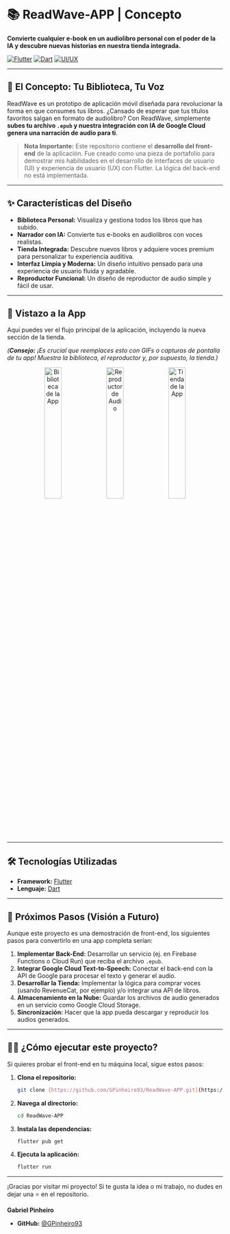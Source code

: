 # 📚 ReadWave-APP | Concepto

**Convierte cualquier e-book en un audiolibro personal con el poder de la IA y descubre nuevas historias en nuestra tienda integrada.**

[![Flutter](https://img.shields.io/badge/Hecho%20con-Flutter-02569B.svg?style=for-the-badge&logo=flutter)](https://flutter.dev)
[![Dart](https://img.shields.io/badge/Lenguaje-Dart-0175C2.svg?style=for-the-badge&logo=dart)](https://dart.dev)
[![UI/UX](https://img.shields.io/badge/Diseño-UI/UX-orange.svg?style=for-the-badge&logo=figma)](https://www.figma.com)

---

## 🎯 El Concepto: Tu Biblioteca, Tu Voz

ReadWave es un prototipo de aplicación móvil diseñada para revolucionar la forma en que consumes tus libros. ¿Cansado de esperar que tus títulos favoritos salgan en formato de audiolibro? Con ReadWave, simplemente **subes tu archivo `.epub` y nuestra integración con IA de Google Cloud genera una narración de audio para ti**.

> **Nota Importante:** Este repositorio contiene el **desarrollo del front-end** de la aplicación. Fue creado como una pieza de portafolio para demostrar mis habilidades en el desarrollo de interfaces de usuario (UI) y experiencia de usuario (UX) con Flutter. La lógica del back-end no está implementada.

---

## ✨ Características del Diseño

* **Biblioteca Personal:** Visualiza y gestiona todos los libros que has subido.
* **Narrador con IA:** Convierte tus e-books en audiolibros con voces realistas.
* **Tienda Integrada:** Descubre nuevos libros y adquiere voces premium para personalizar tu experiencia auditiva.
* **Interfaz Limpia y Moderna:** Un diseño intuitivo pensado para una experiencia de usuario fluida y agradable.
* **Reproductor Funcional:** Un diseño de reproductor de audio simple y fácil de usar.

---

## 📸 Vistazo a la App

Aquí puedes ver el flujo principal de la aplicación, incluyendo la nueva sección de la tienda.

*(**Consejo:** ¡Es crucial que reemplaces esto con GIFs o capturas de pantalla de tu app! Muestra la biblioteca, el reproductor y, por supuesto, la tienda.)*

<p align="center">
  <img src="URL_DE_TU_CAPTURA_BIBLIOTECA.png" alt="Biblioteca de la App" width="28%">
  <img src="URL_DE_TU_CAPTURA_REPRODUCTOR.png" alt="Reproductor de Audio" width="28%">
  <img src="URL_DE_TU_CAPTURA_TIENDA.png" alt="Tienda de la App" width="28%">
</p>

---

## 🛠️ Tecnologías Utilizadas

* **Framework:** [Flutter](https://flutter.dev)
* **Lenguaje:** [Dart](https://dart.dev)

---

## 🚀 Próximos Pasos (Visión a Futuro)

Aunque este proyecto es una demostración de front-end, los siguientes pasos para convertirlo en una app completa serían:

1.  **Implementar Back-End:** Desarrollar un servicio (ej. en Firebase Functions o Cloud Run) que reciba el archivo `.epub`.
2.  **Integrar Google Cloud Text-to-Speech:** Conectar el back-end con la API de Google para procesar el texto y generar el audio.
3.  **Desarrollar la Tienda:** Implementar la lógica para comprar voces (usando RevenueCat, por ejemplo) y/o integrar una API de libros.
4.  **Almacenamiento en la Nube:** Guardar los archivos de audio generados en un servicio como Google Cloud Storage.
5.  **Sincronización:** Hacer que la app pueda descargar y reproducir los audios generados.

---

## 👨‍💻 ¿Cómo ejecutar este proyecto?

Si quieres probar el front-end en tu máquina local, sigue estos pasos:

1.  **Clona el repositorio:**
    ```sh
    git clone [https://github.com/GPinheiro93/ReadWave-APP.git](https://github.com/GPinheiro93/ReadWave-APP.git)
    ```
2.  **Navega al directorio:**
    ```sh
    cd ReadWave-APP
    ```
3.  **Instala las dependencias:**
    ```sh
    flutter pub get
    ```
4.  **Ejecuta la aplicación:**
    ```sh
    flutter run
    ```

---

¡Gracias por visitar mi proyecto! Si te gusta la idea o mi trabajo, no dudes en dejar una ⭐️ en el repositorio.

**Gabriel Pinheiro**
* **GitHub:** [@GPinheiro93](https://github.com/GPinheiro93)

